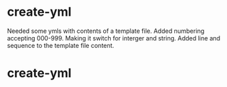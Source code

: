 # create-yml

Needed some ymls with contents of a template file.
Added numbering accepting 000-999.
Making it switch for interger and string.
Added line and sequence to the template file content.

# create-yml

